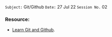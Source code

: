 `Subject:` Git/Github
 `Date:` 27 Jul 22 `Session No.` 02

### Resource:
- [Learn Git and Github](https://www.youtube.com/playlist?list=PLDoPjvoNmBAw4eOj58MZPakHjaO3frVMF).
